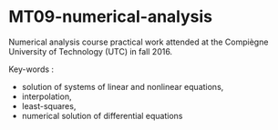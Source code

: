# MT09-numerical-analysis
Numerical analysis course practical work attended at the Compiègne University of Technology (UTC) in fall 2016.

Key-words :
* solution of systems of linear and nonlinear equations,
* interpolation,
* least-squares,
* numerical solution of differential equations
